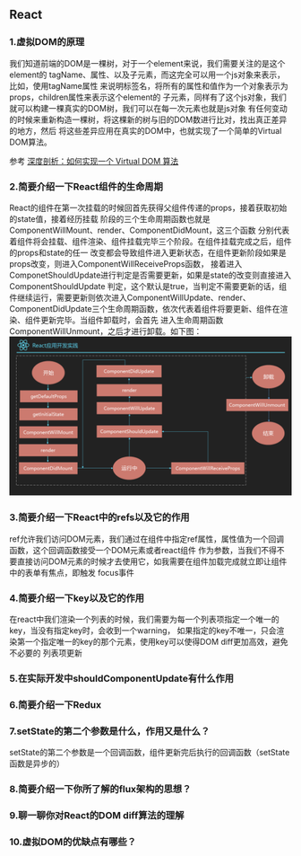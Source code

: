 ## React
### 1.虚拟DOM的原理
我们知道前端的DOM是一棵树，对于一个element来说，我们需要关注的是这个element的
tagName、属性、以及子元素，而这完全可以用一个js对象来表示，比如，使用tagName属性
来说明标签名，将所有的属性和值作为一个对象表示为props，children属性来表示这个element的
子元素，同样有了这个js对象，我们就可以构建一棵真实的DOM树，我们可以在每一次元素也就是js对象
有任何变动的时候来重新构造一棵树，将这棵新的树与旧的DOM数进行比对，找出真正差异的地方，然后
将这些差异应用在真实的DOM中，也就实现了一个简单的Virtual DOM算法。

参考
[深度剖析：如何实现一个 Virtual DOM 算法](https://github.com/livoras/blog/issues/13)

### 2.简要介绍一下React组件的生命周期
React的组件在第一次挂载的时候回首先获得父组件传递的props，接着获取初始的state值，接着经历挂载
阶段的三个生命周期函数也就是ComponentWillMount、render、ComponentDidMount，这三个函数
分别代表着组件将会挂载、组件渲染、组件挂载完毕三个阶段。在组件挂载完成之后，组件的props和state的任一
改变都会导致组件进入更新状态，在组件更新阶段如果是props改变，则进入ComponentWillReceiveProps函数，
接着进入ComponetShouldUpdate进行判定是否需要更新，如果是state的改变则直接进入ComponentShouldUpdate
判定，这个默认是true，当判定不需要更新的话，组件继续运行，需要更新则依次进入ComponentWillUpdate、render、
ComponentDidUpdate三个生命周期函数，依次代表着组件将要更新、组件在渲染、组件更新完毕。当组件卸载时，会首先
进入生命周期函数ComponentWillUnmount，之后才进行卸载。如下图：
![](../image/react1.png)

### 3.简要介绍一下React中的refs以及它的作用
ref允许我们访问DOM元素，我们通过在组件中指定ref属性，属性值为一个回调函数，这个回调函数接受一个DOM元素或者react组件
作为参数，当我们不得不要直接访问DOM元素的时候才去使用它，如我需要在组件加载完成就立即让组件中的表单有焦点，即触发
focus事件

### 4.简要介绍一下key以及它的作用
在react中我们渲染一个列表的时候，我们需要为每一个列表项指定一个唯一的key，当没有指定key时，会收到一个warning，
如果指定的key不唯一，只会渲染第一个指定唯一的key的那个元素，使用key可以使得DOM diff更加高效，避免不必要的
列表项更新

### 5.在实际开发中shouldComponentUpdate有什么作用

### 6.简要介绍一下Redux

### 7.setState的第二个参数是什么，作用又是什么？
setState的第二个参数是一个回调函数，组件更新完后执行的回调函数（setState函数是异步的）

### 8.简要介绍一下你所了解的flux架构的思想？

### 9.聊一聊你对React的DOM diff算法的理解

### 10.虚拟DOM的优缺点有哪些？
